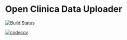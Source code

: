 # Open Clinica Data Uploader
[![Build Status](https://travis-ci.org/thehyve/Open-Clinica-Data-Uploader.svg?branch=master)](https://travis-ci.org/thehyve/Open-Clinica-Data-Uploader)

[![codecov](https://codecov.io/gh/thehyve/Open-Clinica-Data-Uploader/branch/master/graph/badge.svg)](https://codecov.io/gh/thehyve/Open-Clinica-Data-Uploader)

